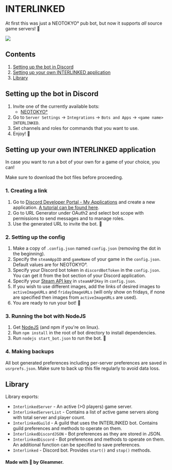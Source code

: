 # INTERLINKED

At first this was just a NEOTOKYO° pub bot, but now it supports *all* source game servers! 🌌

![](https://github.com/GleammerRay/NTInterlinked/raw/main/assets/poster.png)

## Contents
1. [Setting up the bot in Discord](#setting-up-the-bot-in-discord)
2. [Setting up your own INTERLINKED application](#setting-up-your-own-interlinked-application)
3. [Library](#library)

## Setting up the bot in Discord
1. Invite one of the currently available bots:
   - [NEOTOKYO°](https://discord.com/api/oauth2/authorize?client_id=1005270180768792716&permissions=268437504&scope=bot)
2. Go to `Server Settings` -> `Integrations` -> `Bots and Apps` -> `<game name> INTERLINKED`.
3. Set channels and roles for commands that you want to use.
4. Enjoy! 🍻

## Setting up your own INTERLINKED application

In case you want to run a bot of your own for a game of your choice, you can!

Make sure to download the bot files before proceeding.

### 1. Creating a link
1. Go to [Discord Developer Portal - My Applications](https://discord.com/developers/applications) and create a new application. [A tutorial can be found here](https://github.com/discord-apps/bot-tutorial).
2. Go to URL Generator under OAuth2 and select bot scope with permissions to send messages and to manage roles.
3. Use the generated URL to invite the bot. 🤖

### 2. Setting up the config

1. Make a copy of `.config.json` named `config.json` (removing the dot in the beginning).
2. Specify the `steamAppID` and `gameName` of your game in the `config.json`. Default values are for NEOTOKYO°.
3. Specify your Discord bot token in `discordBotToken` in the `config.json`. You can get it from the bot section of your Discord application.
4. Specify your [Steam API key](https://steamcommunity.com/dev/apikey) in `steamAPIKey` in `config.json`.
5. If you wish to use different images, add the links of desired images to `activeImageURLs` and `fridayImageURLs` (will only show on fridays, if none are specified then images from `activeImageURLs` are used).
6. You are ready to run your bot! 🦸


### 3. Running the bot with NodeJS

1. Get [NodeJS](https://nodejs.org/en/download/) (and npm if you're on linux).
2. Run `npm install` in the root of bot directory to install dependencies.
3. Run `nodejs start_bot.json` to run the bot. 🏃

### 4. Making backups

All bot generated preferences including per-server preferences are saved in `usrprefs.json`. Make sure to back up this file regularly to avoid data loss. 

## Library

Library exports:
- `InterlinkedServer` - An active (>0 players) game server.
- `InterlinkedServerList` - Contains a list of active game servers along with total server and player count. 
- `InterlinkedGuild` - A guild that uses the INTERLINKED bot. Contains guild preferences and methods to operate on them.
- `InterlinkedDiscordJSON` - Bot preferences as they are stored in JSON.
- `InterlinkedDiscord` - Bot preferences and methods to operate on them. An additional function can be specified to save preferences.
- `Interlinked` - Discord bot. Provides `start()` and `stop()` methods.

#### Made with 💜 by Gleammer.
